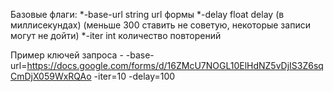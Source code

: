 Базовые флаги:
*-base-url string
        url формы
*-delay float
        delay (в миллисекундах) (меньше 300 ставить не советую, некоторые записи могут не дойти)
*-iter int
        количество повторений
        
Пример ключей запроса - -base-url=https://docs.google.com/forms/d/16ZMcU7NOGL10ElHdNZ5vDjIS3Z6sqCmDjX059WxRQAo -iter=10 -delay=100
